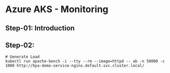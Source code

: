 # Azure AKS - Monitoring

## Step-01: Introduction

## Step-02: 
```
# Generate Load
kubectl run apache-bench -i --tty --rm --image=httpd -- ab -n 50000 -c 1000 http://hpa-demo-service-nginx.default.svc.cluster.local/ 
```
